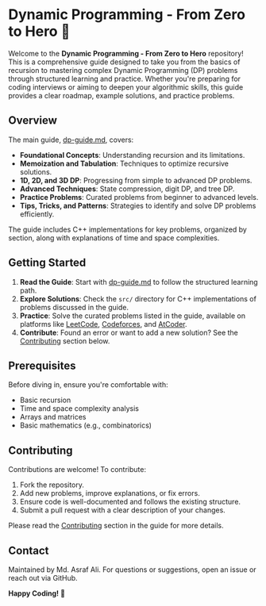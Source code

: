 # Dynamic Programming - From Zero to Hero 🚀

Welcome to the **Dynamic Programming - From Zero to Hero** repository! This is a comprehensive guide designed to take you from the basics of recursion to mastering complex Dynamic Programming (DP) problems through structured learning and practice. Whether you're preparing for coding interviews or aiming to deepen your algorithmic skills, this guide provides a clear roadmap, example solutions, and practice problems.

## Overview

The main guide, [dp-guide.md](dp-guide.md), covers:
- **Foundational Concepts**: Understanding recursion and its limitations.
- **Memoization and Tabulation**: Techniques to optimize recursive solutions.
- **1D, 2D, and 3D DP**: Progressing from simple to advanced DP problems.
- **Advanced Techniques**: State compression, digit DP, and tree DP.
- **Practice Problems**: Curated problems from beginner to advanced levels.
- **Tips, Tricks, and Patterns**: Strategies to identify and solve DP problems efficiently.

The guide includes C++ implementations for key problems, organized by section, along with explanations of time and space complexities.


## Getting Started

1. **Read the Guide**: Start with [dp-guide.md](dp-guide.md) to follow the structured learning path.
2. **Explore Solutions**: Check the `src/` directory for C++ implementations of problems discussed in the guide.
3. **Practice**: Solve the curated problems listed in the guide, available on platforms like [LeetCode](https://leetcode.com/), [Codeforces](https://codeforces.com/), and [AtCoder](https://atcoder.jp/).
4. **Contribute**: Found an error or want to add a new solution? See the [Contributing](#contributing) section below.

## Prerequisites

Before diving in, ensure you're comfortable with:
- Basic recursion
- Time and space complexity analysis
- Arrays and matrices
- Basic mathematics (e.g., combinatorics)

## Contributing

Contributions are welcome! To contribute:
1. Fork the repository.
2. Add new problems, improve explanations, or fix errors.
3. Ensure code is well-documented and follows the existing structure.
4. Submit a pull request with a clear description of your changes.

Please read the [Contributing](dp-guide.md#contributing) section in the guide for more details.

## Contact

Maintained by Md. Asraf Ali. For questions or suggestions, open an issue or reach out via GitHub.

**Happy Coding! 🎯**
